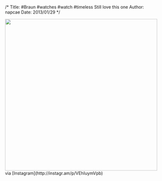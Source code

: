 /*
Title: #Braun #watches #watch #timeless Still love this one
Author: napcae
Date: 2013/01/29
*/

<img src="http://distilleryimage7.s3.amazonaws.com/f6264c4e6a1d11e2968922000a9f38c5_7.jpg" width="500" class="img-polaroid"/>  
via [Instagram](http://instagr.am/p/VEhIuymVpb)